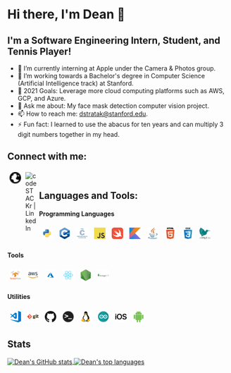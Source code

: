 # Hi there, I'm Dean  👋

## I'm a Software Engineering Intern, Student, and Tennis Player!

- 🔭 I’m currently interning at Apple under the Camera & Photos group.
- 🌱 I’m working towards a Bachelor's degree in Computer Science (Artificial Intelligence track) at Stanford.
- 🥅 2021 Goals: Leverage more cloud computing platforms such as AWS, GCP, and Azure.
- 💬 Ask me about: My face mask detection computer vision project.
- 📫 How to reach me: [dstratak@stanford.edu][email].
- ⚡ Fun fact: I learned to use the abacus for ten years and can multiply 3 digit numbers together in my head.

## Connect with me:

[<img align="left" alt="codeSTACKr.com" width="26px" style="margin: 5px;" src="https://raw.githubusercontent.com/iconic/open-iconic/master/svg/globe.svg" target="_blank"/>][website]
[<img align="left" alt="codeSTACKr | LinkedIn" width="26px" style="margin: 5px;" src="https://cdn.jsdelivr.net/npm/simple-icons@v3/icons/linkedin.svg" target="_blank" />][linkedin]

<br />

## Languages and Tools:

#### Programming Languages

<div>
  <img alt="Python" width="26px" style="margin: 5px;" src="https://raw.githubusercontent.com/github/explore/80688e429a7d4ef2fca1e82350fe8e3517d3494d/topics/python/python.png" />
  <img alt="C++" width="26px" style="margin: 5px;" src="https://raw.githubusercontent.com/github/explore/80688e429a7d4ef2fca1e82350fe8e3517d3494d/topics/cpp/cpp.png" />
  <img alt="C" width="26px" style="margin: 5px;" src="https://raw.githubusercontent.com/github/explore/80688e429a7d4ef2fca1e82350fe8e3517d3494d/topics/c/c.png" />
  <img alt="JavaScript" width="26px" style="margin: 5px;" src="https://raw.githubusercontent.com/github/explore/80688e429a7d4ef2fca1e82350fe8e3517d3494d/topics/javascript/javascript.png" />
  <img alt="Swift" width="26px" style="margin: 5px;" src="https://raw.githubusercontent.com/github/explore/80688e429a7d4ef2fca1e82350fe8e3517d3494d/topics/swift/swift.png" />
  <img alt="Kotlin" width="26px" style="margin: 5px;" src="https://raw.githubusercontent.com/github/explore/80688e429a7d4ef2fca1e82350fe8e3517d3494d/topics/kotlin/kotlin.png" />
  <img alt="Java" width="26px" style="margin: 5px;" src="https://raw.githubusercontent.com/github/explore/80688e429a7d4ef2fca1e82350fe8e3517d3494d/topics/java/java.png" />
  <img alt="HTML5" width="26px" style="margin: 5px;" src="https://raw.githubusercontent.com/github/explore/80688e429a7d4ef2fca1e82350fe8e3517d3494d/topics/html/html.png" />
  <img alt="CSS3" width="26px" style="margin: 5px;" src="https://raw.githubusercontent.com/github/explore/80688e429a7d4ef2fca1e82350fe8e3517d3494d/topics/css/css.png" />
  <img alt="LaTeX" width="26px" style="margin: 5px;" src="https://raw.githubusercontent.com/github/explore/80688e429a7d4ef2fca1e82350fe8e3517d3494d/topics/latex/latex.png" />
</div>

#### Tools

<div>
  <img alt="TensorFlow" width="26px" style="margin: 5px;" src="https://raw.githubusercontent.com/github/explore/80688e429a7d4ef2fca1e82350fe8e3517d3494d/topics/tensorflow/tensorflow.png" />
  <img  alt="AWS" width="26px" style="margin: 5px;" src="https://raw.githubusercontent.com/github/explore/80688e429a7d4ef2fca1e82350fe8e3517d3494d/topics/aws/aws.png" />
  <img  alt="Azure" width="26px" style="margin: 5px;" src="https://raw.githubusercontent.com/github/explore/80688e429a7d4ef2fca1e82350fe8e3517d3494d/topics/azure/azure.png" />
  <img  alt="React" width="26px" style="margin: 5px;" src="https://raw.githubusercontent.com/github/explore/80688e429a7d4ef2fca1e82350fe8e3517d3494d/topics/react/react.png" />
  <img  alt="Node.js" width="26px" style="margin: 5px;" src="https://raw.githubusercontent.com/github/explore/80688e429a7d4ef2fca1e82350fe8e3517d3494d/topics/nodejs/nodejs.png" />
  <img  alt="MongoDB" width="26px" style="margin: 5px;" src="https://raw.githubusercontent.com/github/explore/80688e429a7d4ef2fca1e82350fe8e3517d3494d/topics/mongodb/mongodb.png" />
</div>

#### Utilities

<div>
  <img  alt="Visual Studio Code" width="26px" style="margin: 5px;" src="https://raw.githubusercontent.com/github/explore/80688e429a7d4ef2fca1e82350fe8e3517d3494d/topics/visual-studio-code/visual-studio-code.png" />
  <!-- <img  alt="Xcode" width="26px" style="margin: 5px;" src="https://raw.githubusercontent.com/
  github/explore/80688e429a7d4ef2fca1e82350fe8e3517d3494d/topics/xcode/xcode.png" /> -->
  <img  alt="Git" width="26px" style="margin: 5px;" src="https://raw.githubusercontent.com/github/explore/80688e429a7d4ef2fca1e82350fe8e3517d3494d/topics/git/git.png" />
  <img  alt="GitHub" width="26px" style="margin: 5px;" src="https://raw.githubusercontent.com/github/explore/78df643247d429f6cc873026c0622819ad797942/topics/github/github.png" />
  <img  alt="Terminal" width="26px" style="margin: 5px;" src="https://raw.githubusercontent.com/github/explore/80688e429a7d4ef2fca1e82350fe8e3517d3494d/topics/terminal/terminal.png" />
  <img  alt="Linux" width="26px" style="margin: 5px;" src="https://raw.githubusercontent.com/github/explore/80688e429a7d4ef2fca1e82350fe8e3517d3494d/topics/linux/linux.png" />
  <img  alt="Arduino" width="26px" style="margin: 5px;" src="https://raw.githubusercontent.com/github/explore/80688e429a7d4ef2fca1e82350fe8e3517d3494d/topics/arduino/arduino.png" />
  <img  alt="iOS" width="26px" style="margin: 5px;" src="https://raw.githubusercontent.com/github/explore/80688e429a7d4ef2fca1e82350fe8e3517d3494d/topics/ios/ios.png" />
  <img  alt="Android" width="26px" style="margin: 5px;" src="https://raw.githubusercontent.com/github/explore/80688e429a7d4ef2fca1e82350fe8e3517d3494d/topics/android/android.png" />
</div>

## Stats

<a href="https://github-readme-stats.vercel.app/api?username=dastratakos&show_icons=true&include_all_commits=true&theme=vue">
  <img align="center" src="https://github-readme-stats.vercel.app/api?username=dastratakos&show_icons=true&include_all_commits=true&theme=vue" alt="Dean's GitHub stats" />
</a>
<a href="https://github-readme-stats.vercel.app/api/top-langs/?username=dastratakos&layout=compact&theme=vue">
  <img align="center" src="https://github-readme-stats.vercel.app/api/top-langs/?username=dastratakos&layout=compact&theme=vue&exclude_repo=Python-Tutorial,Ethan-Carroll-Portfolio&langs_count=10" alt="Dean's top languages" />
</a>

[email]: mailto:dstratak@stanford.edu
[website]: https://dastratakos.github.io
[linkedin]: https://www.linkedin.com/in/dean-stratakos-8b338b149/

